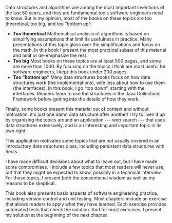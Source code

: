 Data structures and algorithms are among the most important inventions of the last 50 years, and they are fundamental tools software engineers need to know.  But in my opinion, most of the books on these topics are too theoretical, too big, and too “bottom up”:

* **Too theoretical**  Mathematical analysis of algorithms is based on simplifying assumptions that limit its usefulness in practice. Many presentations of this topic gloss over the simplifications and focus on the math.  In this book I present the most practical subset of this material and omit or de-emphasize the rest.
* **Too big** Most books on these topics are at least 500 pages, and some are more than 1000.  By focusing on the topics I think are most useful for software engineers, I kept this book under 200 pages.
* **Too “bottom up”** Many data structures books focus on how data structures work (the implementations), with less about how to use them (the interfaces).  In this book, I go “top down”, starting with the interfaces.  Readers learn to use the structures in the Java Collections Framework before getting into the details of how they work. 

Finally, some books present this material out of context and without motivation: it's just one damn data structure after another! I try to liven it up by organizing the topics around an application --- web search --- that uses data structures extensively, and is an interesting and important topic in its own right.


This application motivates some topics that are not usually covered in an introductory data structures class, including persistent data structures with Redis.


I have made difficult decisions about what to leave out, but  I have made some compromises.  I include a few topics that most readers will never use, but that they might be expected to know, possibly in a technical interview.  For these topics, I present both the conventional wisdom as well as my reasons to be skeptical. 

This book also presents basic aspects of software engineering practice, including version control and unit testing.  Most chapters include an exercise that allows readers to apply what they have learned. Each exercise provides automated tests that check the solution. And for most exercises, I present my solution at the beginning of the next chapter.